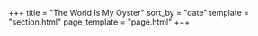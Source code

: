 +++
title = "The World Is My Oyster"
sort_by = "date"
template = "section.html"
page_template = "page.html"
+++